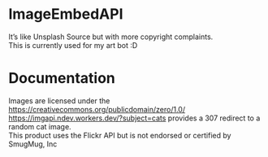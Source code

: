 # ImageEmbedAPI
It’s like Unsplash Source but with more copyright complaints.  
This is currently used for my art bot :D
# Documentation
Images are licensed under the https://creativecommons.org/publicdomain/zero/1.0/  
https://imgapi.ndev.workers.dev/?subject=cats provides a 307 redirect to a random cat image.  
This product uses the Flickr API but is not endorsed or certified by SmugMug, Inc
